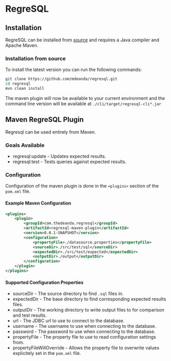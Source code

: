 # RegreSQL

## Installation

RegreSQL can be installed from [source](https://github.com/mdeanda/regresql) and requires a Java compiler and Apache Maven.

### Installation from source

To install the latest version you can run the following commands:

```bash
git clone https://github.com/mdeanda/regresql.git
cd regresql
mvn clean install
```

The maven plugin will now be available to your current environment and the command line version will be available at `./cli/target/regresql-cli*.jar`

## Maven RegreSQL Plugin

Regresql can be used entirely from Maven.

### Goals Available

* regresql:update - Updates expected results.
* regresql:test - Tests queries against expected results.

### Configuration

Configuration of the maven plugin is done in the `<plugins>` section of the `pom.xml` file.

#### Example Maven Configuration

```xml
<plugins>
    <plugin>
        <groupId>com.thedeanda.regresql</groupId>
        <artifactId>regresql-maven-plugin</artifactId>
        <version>0.0.1-SNAPSHOT</version>
        <configuration>
            <propertyFile>./datasource.properties</propertyFile>
            <sourceDir>./src/test/sql</sourceDir>
            <expectedDir>./src/test/expected</expectedDir>
            <outputDir>./output</outputDir>
        </configuration>
    </plugin>
</plugins>
```

#### Supported Configuration Properties

* sourceDir - The source directory to find `.sql` files in.
* expectedDir - The base directory to find corresponding expected results files.
* outputDir - The working directory to write output files to for comparison and test results.
* url - The JDBC url to use to connect to the database.
* username - The username to use when connecting to the database.
* password - The password to use when connecting to the database.
* propertyFile - The property file to use to read configuration settings from.
* propertyFileWillOverride - Allows the property file to overwrite values explicitely set in the `pom.xml` file.

